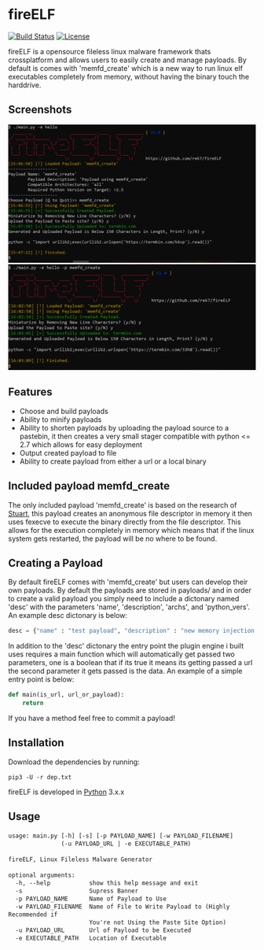 # fireELF
[![Build Status](https://travis-ci.org/rek7/fireELF.svg?branch=master)](https://travis-ci.org/rek7/fireELF) [![License](https://img.shields.io/badge/license-MIT-green.svg)](https://github.com/rek7/fireELF/blob/master/LICENSE)

fireELF is a opensource fileless linux malware framework thats crossplatform and allows users to easily create and manage payloads. By default is comes with 'memfd_create' which is a new way to run linux elf executables completely from memory, without having the binary touch the harddrive.
## Screenshots
![Screenshot](img/ss1.png)
![Screenshot](img/ss2.png)
## Features
* Choose and build payloads
* Ability to minify payloads
* Ability to shorten payloads by uploading the payload source to a pastebin, it then creates a very small stager compatible with python <= 2.7 which allows for easy deployment
* Output created payload to file
* Ability to create payload from either a url or a local binary

## Included payload memfd_create
The only included payload 'memfd_create' is based on the research of [Stuart](https://magisterquis.github.io/2018/03/31/in-memory-only-elf-execution.html), this payload creates an anonymous file descriptor in memory it then uses fexecve to execute the binary directly from the file descriptor. This allows for the execution completely in memory which means that if the linux system gets restarted, the payload will be no where to be found.
## Creating a Payload
By default fireELF comes with 'memfd_create' but users can develop their own payloads. By default the payloads are stored in payloads/ and in order to create a valid payload you simply need to include a dictonary named 'desc' with the parameters 'name', 'description', 'archs', and 'python_vers'. An example desc dictonary is below:

```python
desc = {"name" : "test payload", "description" : "new memory injection or fileless elf payload", "archs" : "all", "python_vers" : ">2.5"}
```

In addition to the 'desc' dictonary the entry point the plugin engine i built uses requires a main function which will automatically get passed two parameters, one is a boolean that if its true it means its getting passed a url the second parameter it gets passed is the data. An example of a simple entry point is below:
```python
def main(is_url, url_or_payload):
    return
```
If you have a method feel free to commit a payload!
## Installation
Download the dependencies by running: 

```
pip3 -U -r dep.txt
```

fireELF is developed in [Python](http://www.python.org/download/) 3.x.x
## Usage
```
usage: main.py [-h] [-s] [-p PAYLOAD_NAME] [-w PAYLOAD_FILENAME]
               (-u PAYLOAD_URL | -e EXECUTABLE_PATH)

fireELF, Linux Fileless Malware Generator

optional arguments:
  -h, --help           show this help message and exit
  -s                   Supress Banner
  -p PAYLOAD_NAME      Name of Payload to Use
  -w PAYLOAD_FILENAME  Name of File to Write Payload to (Highly Recommended if
                       You're not Using the Paste Site Option)
  -u PAYLOAD_URL       Url of Payload to be Executed
  -e EXECUTABLE_PATH   Location of Executable
  ```